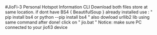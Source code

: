 #JioFi-3 Personal Hotspot Information CLI
    Download both files store at same location. if dont have BS4 { BeautifulSoup } already installed
    use : " pip install bs4 or python --pip install bs4 " also dowload urllib2 lib using same command
    after done! click on " jio.bat " Notice: make sure PC connected to your jiofi3 device 
